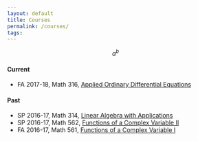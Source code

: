 ```yaml
---
layout: default
title: Courses
permalink: /courses/
tags: 
---
```


$$a^b$$

#### Current

- FA 2017-18, Math 316, [Applied Ordinary Differential Equations](http://math.unm.edu/~maxim/math316/)


#### Past

- SP 2016-17, Math 314, [Linear Algebra with Applications](http://math.unm.edu/~maxim/math314/)
- SP 2016-17, Math 562, [Functions of a Complex Variable II](http://math.unm.edu/~maxim/math562/)
- FA 2016-17, Math 561, [Functions of a Complex Variable I](http://math.unm.edu/~maxim/math561/)
